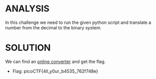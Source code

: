 # ANALYSIS
In this challenge we need to run the given python script and translate a number from the decimal to the binary system.  
  

# SOLUTION
We can find an [online converter](https://www.rapidtables.com/convert/number/decimal-to-binary.html) and get the flag.  
  

* Flag: picoCTF{4ll_y0ur_b4535_762f748e}
